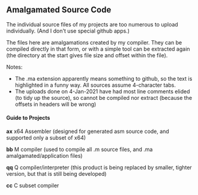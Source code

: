 ## Amalgamated Source Code

The individual source files of my projects are too numerous to upload individually. (And I don't use special github apps.)

The files here are amalgamations created by my compiler. They can be compiled directly in that form, or with a simple tool can be extracted again (the directory at the start gives file size and offset within the file).

Notes:

* The .ma extension apparently means something to github, so the text is highlighted in a funny way. All sources assume 4-character tabs.
* The uploads done on 4-Jan-2021 have had most line comments elided (to tidy up the source), so cannot be compiled nor extract (because the offsets in headers will be wrong)


#### Guide to Projects

**ax** x64 Assembler (designed for generated asm source code, and supported only a subset of x64)

**bb** M compiler (used to compile all .m source files, and .ma amalgamated/application files)

**qq** Q compiler/interpreter (this product is being replaced by smaller, tighter version, but that is still being developed)

**cc** C subset compiler

